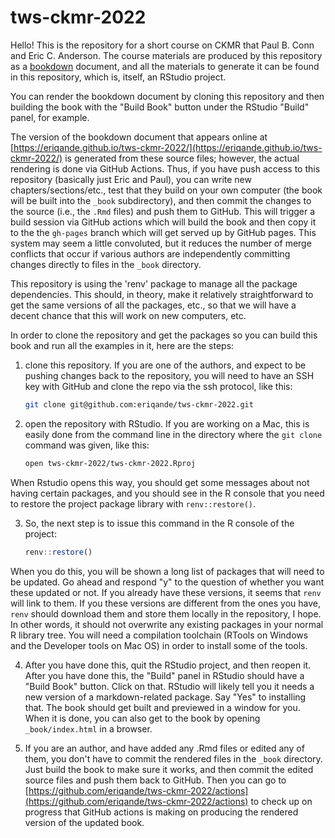 # tws-ckmr-2022

Hello! This is the repository for a short course on CKMR that
Paul B. Conn and Eric C. Anderson.  The course materials are
produced by this repository as a [bookdown](https://bookdown.org/)
document, and all the materials to generate it can be found in this
repository, which is, itself, an RStudio project.

You can render the bookdown document by cloning this repository
and then building the book with the "Build Book" button under the
RStudio "Build" panel, for example.  

The version of the bookdown document that appears online at
[https://eriqande.github.io/tws-ckmr-2022/](https://eriqande.github.io/tws-ckmr-2022/)
is generated from these source files; however, the actual rendering is done
via GitHub Actions.  Thus, if you have push access to this repository
(basically just Eric and Paul), you can write new chapters/sections/etc., test that
they build on your own computer (the book will be built into the `_book` subdirectory),
and then commit the changes to the source (i.e., the `.Rmd` files) and push them
to GitHub.  This will trigger a build session via GitHub actions which will build the
book and then copy it to the the `gh-pages` branch which will get served up by
GitHub pages.   This system may seem a little convoluted, but it reduces the number
of merge conflicts that occur if various authors are independently committing changes
directly to files in the `_book` directory.

This repository is using the 'renv' package to manage all the package dependencies.
This should, in theory, make it relatively straightforward to get the same versions
of all the packages, etc., so that we will have a decent chance that this will
work on new computers, etc.

In order to clone the repository and get the packages so you can build this
book and run all the examples in it, here are the steps:

1. clone this repository.  If you are one of the authors, and expect to be pushing changes back to the repository, you will need to have an SSH key with GitHub and clone the repo via the ssh protocol, like this:

    ```sh
    git clone git@github.com:eriqande/tws-ckmr-2022.git
    ```

2. open the repository with RStudio.  If you are working on a Mac, this
is easily done from the command line in the directory where the `git clone`
command was given, like this:

    ```sh
    open tws-ckmr-2022/tws-ckmr-2022.Rproj
    ```
When Rstudio opens this way, you should get some messages about not
having certain packages, and you should see in the R console that you
need to restore the project package library with `renv::restore()`.

3. So, the next step is to issue this command in the R console of the project:

    ```r
    renv::restore()
    ```
When you do this, you will be shown a long list of packages that
will need to be updated.  Go ahead and respond "y" to the question of
whether you want these updated or not.  If you already have these versions,
it seems that `renv` will link to them.  If you these versions are different
from the ones you have, `renv` should
download them and store them locally in the repository, I hope.  In other
words, it should not overwrite any existing packages in your normal
R library tree.   You will need a compilation toolchain (RTools on Windows
and the Developer tools on Mac OS) in order to install some of the tools.



4. After you have done this, quit the RStudio project, and then reopen it.
After you have done this, the "Build" panel in RStudio should have a "Build Book"
button.  Click on that.  RStudio will likely tell you it needs a new version
of a markdown-related package.  Say "Yes" to installing that.  The book should
get built and previewed in a window for you.  When it is done, you can also
get to the book by opening `_book/index.html` in a browser.


5. If you are an author, and have added any .Rmd files or edited any of them, you
don't have to commit the rendered files in the `_book` directory.  Just build the book
to make sure it works, and then commit the edited source files and push them
back to GitHub.  Then you can go to
[https://github.com/eriqande/tws-ckmr-2022/actions](https://github.com/eriqande/tws-ckmr-2022/actions)
to check up on progress that GitHub actions is making on producing the
rendered version of the updated book.





